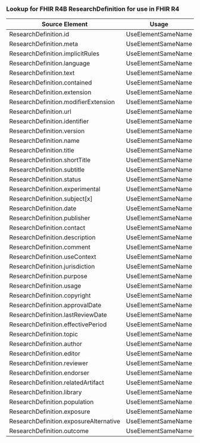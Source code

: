 ### Lookup for FHIR R4B ResearchDefinition for use in FHIR R4

| Source Element | Usage | Target |
| -------------- | ----- | ------ |
| ResearchDefinition.id | UseElementSameName | ResearchDefinition.id |
| ResearchDefinition.meta | UseElementSameName | ResearchDefinition.meta |
| ResearchDefinition.implicitRules | UseElementSameName | ResearchDefinition.implicitRules |
| ResearchDefinition.language | UseElementSameName | ResearchDefinition.language |
| ResearchDefinition.text | UseElementSameName | ResearchDefinition.text |
| ResearchDefinition.contained | UseElementSameName | ResearchDefinition.contained |
| ResearchDefinition.extension | UseElementSameName | ResearchDefinition.extension |
| ResearchDefinition.modifierExtension | UseElementSameName | ResearchDefinition.modifierExtension |
| ResearchDefinition.url | UseElementSameName | ResearchDefinition.url |
| ResearchDefinition.identifier | UseElementSameName | ResearchDefinition.identifier |
| ResearchDefinition.version | UseElementSameName | ResearchDefinition.version |
| ResearchDefinition.name | UseElementSameName | ResearchDefinition.name |
| ResearchDefinition.title | UseElementSameName | ResearchDefinition.title |
| ResearchDefinition.shortTitle | UseElementSameName | ResearchDefinition.shortTitle |
| ResearchDefinition.subtitle | UseElementSameName | ResearchDefinition.subtitle |
| ResearchDefinition.status | UseElementSameName | ResearchDefinition.status |
| ResearchDefinition.experimental | UseElementSameName | ResearchDefinition.experimental |
| ResearchDefinition.subject[x] | UseElementSameName | ResearchDefinition.subject[x] |
| ResearchDefinition.date | UseElementSameName | ResearchDefinition.date |
| ResearchDefinition.publisher | UseElementSameName | ResearchDefinition.publisher |
| ResearchDefinition.contact | UseElementSameName | ResearchDefinition.contact |
| ResearchDefinition.description | UseElementSameName | ResearchDefinition.description |
| ResearchDefinition.comment | UseElementSameName | ResearchDefinition.comment |
| ResearchDefinition.useContext | UseElementSameName | ResearchDefinition.useContext |
| ResearchDefinition.jurisdiction | UseElementSameName | ResearchDefinition.jurisdiction |
| ResearchDefinition.purpose | UseElementSameName | ResearchDefinition.purpose |
| ResearchDefinition.usage | UseElementSameName | ResearchDefinition.usage |
| ResearchDefinition.copyright | UseElementSameName | ResearchDefinition.copyright |
| ResearchDefinition.approvalDate | UseElementSameName | ResearchDefinition.approvalDate |
| ResearchDefinition.lastReviewDate | UseElementSameName | ResearchDefinition.lastReviewDate |
| ResearchDefinition.effectivePeriod | UseElementSameName | ResearchDefinition.effectivePeriod |
| ResearchDefinition.topic | UseElementSameName | ResearchDefinition.topic |
| ResearchDefinition.author | UseElementSameName | ResearchDefinition.author |
| ResearchDefinition.editor | UseElementSameName | ResearchDefinition.editor |
| ResearchDefinition.reviewer | UseElementSameName | ResearchDefinition.reviewer |
| ResearchDefinition.endorser | UseElementSameName | ResearchDefinition.endorser |
| ResearchDefinition.relatedArtifact | UseElementSameName | ResearchDefinition.relatedArtifact |
| ResearchDefinition.library | UseElementSameName | ResearchDefinition.library |
| ResearchDefinition.population | UseElementSameName | ResearchDefinition.population |
| ResearchDefinition.exposure | UseElementSameName | ResearchDefinition.exposure |
| ResearchDefinition.exposureAlternative | UseElementSameName | ResearchDefinition.exposureAlternative |
| ResearchDefinition.outcome | UseElementSameName | ResearchDefinition.outcome |
